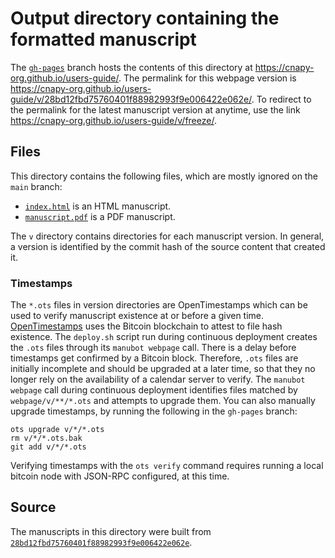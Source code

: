 # Output directory containing the formatted manuscript

The [`gh-pages`](https://github.com/cnapy-org/users-guide/tree/gh-pages) branch hosts the contents of this directory at <https://cnapy-org.github.io/users-guide/>.
The permalink for this webpage version is <https://cnapy-org.github.io/users-guide/v/28bd12fbd75760401f88982993f9e006422e062e/>.
To redirect to the permalink for the latest manuscript version at anytime, use the link <https://cnapy-org.github.io/users-guide/v/freeze/>.

## Files

This directory contains the following files, which are mostly ignored on the `main` branch:

+ [`index.html`](index.html) is an HTML manuscript.
+ [`manuscript.pdf`](manuscript.pdf) is a PDF manuscript.

The `v` directory contains directories for each manuscript version.
In general, a version is identified by the commit hash of the source content that created it.

### Timestamps

The `*.ots` files in version directories are OpenTimestamps which can be used to verify manuscript existence at or before a given time.
[OpenTimestamps](https://opentimestamps.org/) uses the Bitcoin blockchain to attest to file hash existence.
The `deploy.sh` script run during continuous deployment creates the `.ots` files through its `manubot webpage` call.
There is a delay before timestamps get confirmed by a Bitcoin block.
Therefore, `.ots` files are initially incomplete and should be upgraded at a later time, so that they no longer rely on the availability of a calendar server to verify.
The `manubot webpage` call during continuous deployment identifies files matched by `webpage/v/**/*.ots` and attempts to upgrade them.
You can also manually upgrade timestamps, by running the following in the `gh-pages` branch:

```shell
ots upgrade v/*/*.ots
rm v/*/*.ots.bak
git add v/*/*.ots
```

Verifying timestamps with the `ots verify` command requires running a local bitcoin node with JSON-RPC configured, at this time.

## Source

The manuscripts in this directory were built from
[`28bd12fbd75760401f88982993f9e006422e062e`](https://github.com/cnapy-org/users-guide/commit/28bd12fbd75760401f88982993f9e006422e062e).
